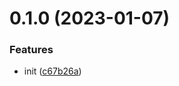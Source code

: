 

# 0.1.0 (2023-01-07)


### Features

* init ([c67b26a](https://github.com/HadesMoon/vue3-template/commit/c67b26ad49e0ddbed4da584ed9d915b8d9370d0d))